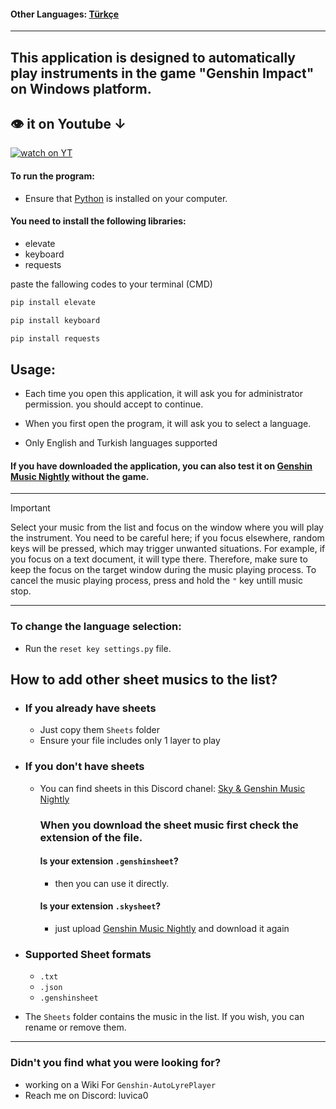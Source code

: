 #### Other Languages: [Türkçe]()

---
## This application is designed to automatically play instruments in the game "Genshin Impact" on Windows platform.

## 👁 it on Youtube ↓
[![watch on YT](https://i3.ytimg.com/vi/gg87Hzbvlx4/maxresdefault.jpg)](https://www.youtube.com/watch?v=gg87Hzbvlx4)



#### To run the program:
* Ensure that [Python](https://www.python.org) is installed on your computer.
#### You need to install the following libraries:
* elevate
* keyboard
* requests

paste the fallowing codes to your terminal (CMD)

```cmd
pip install elevate
```

```cmd
pip install keyboard
```

```cmd
pip install requests
```

## Usage:

* Each time you open this application, it will ask you for administrator permission. you should accept to continue.

* When you first open the program, it will ask you to select a language.

* Only English and Turkish languages supported




#### If you have downloaded the application, you can also test it on [Genshin Music Nightly](https://specy.github.io/genshinMusic/) without the game.


---

> [!IMPORTANT]
> Select your music from the list and focus on the window where you will play the instrument. You need to be careful here; if you focus elsewhere, random keys will be pressed, which may trigger unwanted situations.
For example, if you focus on a text document, it will type there. Therefore, make sure to keep the focus on the target window during the music playing process. To cancel the music playing process, press and hold the `"` key untill music stop.

---
### To change the language selection:
* Run the `reset key settings.py` file.

## How to add other sheet musics to the list?

* ### If you already have sheets 
    * Just copy them `Sheets` folder
    * Ensure your file includes only 1 layer to play


* ### If you don't have sheets
    * You can find sheets in this Discord chanel: [Sky & Genshin Music Nightly](https://discord.ggArsf65YYHq)
        ### When you download the sheet music first check the extension of the file.
        #### Is your extension  `.genshinsheet`?
        * then you can use it directly.
        #### Is your extension  `.skysheet`?
        * just upload [Genshin Music Nightly](https://specy.github.io/genshinMusic) and download it again


* ### Supported Sheet formats
    * `.txt`
    * `.json`
    * `.genshinsheet`
    


* The `Sheets` folder contains the music in the list. If you wish, you can rename or remove them.


---
### Didn't you find what you were looking for?
* working on a Wiki For `Genshin-AutoLyrePlayer`
* Reach me on Discord: luvica0


